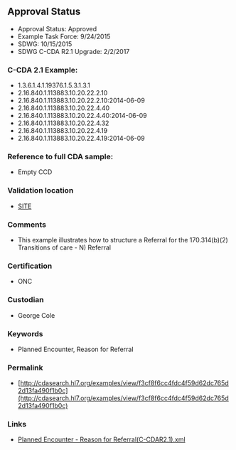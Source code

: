 ## Approval Status 

* Approval Status: Approved
* Example Task Force: 9/24/2015
* SDWG: 10/15/2015
* SDWG C-CDA R2.1 Upgrade: 2/2/2017

### C-CDA 2.1 Example:
* 1.3.6.1.4.1.19376.1.5.3.1.3.1
* 2.16.840.1.113883.10.20.22.2.10
* 2.16.840.1.113883.10.20.22.2.10:2014-06-09
* 2.16.840.1.113883.10.20.22.4.40
* 2.16.840.1.113883.10.20.22.4.40:2014-06-09
* 2.16.840.1.113883.10.20.22.4.32
* 2.16.840.1.113883.10.20.22.4.19
* 2.16.840.1.113883.10.20.22.4.19:2014-06-09

### Reference to full CDA sample:
* Empty CCD

### Validation location

* [SITE](https://site.healthit.gov/sandbox-ccda/ccda-validator)

### Comments

*  This example illustrates how to structure a Referral for the 170.314(b)(2) Transitions of care - N) Referral

### Certification

* ONC

### Custodian

* George Cole

### Keywords

* Planned Encounter, Reason for Referral


### Permalink

* [http://cdasearch.hl7.org/examples/view/f3cf8f6cc4fdc4f59d62dc765d2d13fa490f1b0c](http://cdasearch.hl7.org/examples/view/f3cf8f6cc4fdc4f59d62dc765d2d13fa490f1b0c)

### Links

* [Planned Encounter - Reason for Referral(C-CDAR2.1).xml](https://github.com/HL7/C-CDA-Examples/tree/master/Plan%20of%20Treatment/Planned%20Encounter%20-%20Referral/Planned%20Encounter%20-%20Reason%20for%20Referral%28C-CDAR2.1%29.xml)
